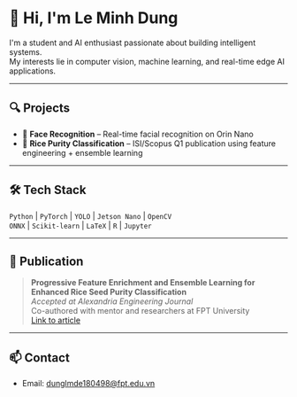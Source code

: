 # 👋 Hi, I'm Le Minh Dung

I'm a student and AI enthusiast passionate about building intelligent systems.  
My interests lie in computer vision, machine learning, and real-time edge AI applications.

---

## 🔍 Projects

- 🧠 **Face Recognition** – Real-time facial recognition on Orin Nano
- 🌾 **Rice Purity Classification** – ISI/Scopus Q1 publication using feature engineering + ensemble learning

---

## 🛠 Tech Stack

`Python` | `PyTorch` | `YOLO` | `Jetson Nano` | `OpenCV`  
`ONNX` | `Scikit-learn` | `LaTeX` | `R` | `Jupyter`

---

## 📄 Publication

> **Progressive Feature Enrichment and Ensemble Learning for Enhanced Rice Seed Purity Classification**  
> _Accepted at Alexandria Engineering Journal_  
> Co-authored with mentor and researchers at FPT University  
> [Link to article](https://www.sciencedirect.com/science/article/pii/S1110016825009184)

---

## 📫 Contact

- Email: dunglmde180498@fpt.edu.vn
